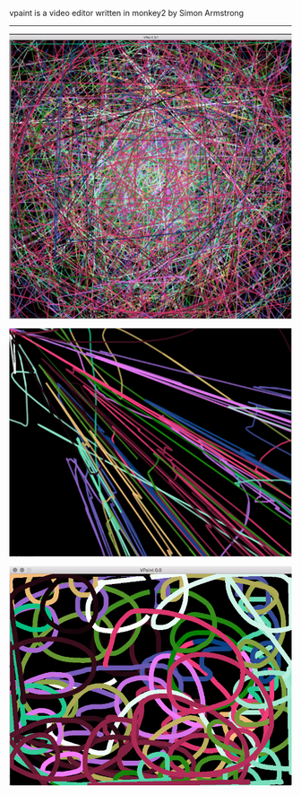 vpaint is a video editor written in monkey2 by Simon Armstrong

----

![wheelspin](vpaint001.png?raw=true "Wheely Spinny")

![mousewheel](mousewheel.png?raw=true "Mouse Wheel Roller")

![catmull](catmull.png?raw=true "Catmull Mouse Interpolation")

